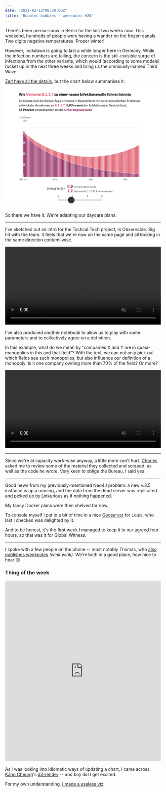 ```yaml
---
date: "2021-02-12T00:00:00Z"
title: 'Bubbles bubbles - weeknotes #20'
---
```

There's been perma-snow in Berlin for the last two weeks now. This weekend, hundreds of people were having a wander on the frozen canals. Two digits negative temperatures. Proper winter!

However, lockdown is going to last a while longer here in Germany. While the infection numbers are falling, the concern is the still-invisible surge of infections from the other variants, which would (according to some models) rocket up in the next three weeks and bring us the omniously-named Third Wave.

[Zeit have all the details](https://www.zeit.de/wissen/gesundheit/2021-02/corona-varianten-verbreitung-deutschland-mutationen-virus-datenlage/komplettansicht), but the chart below summarises it:

![Screenshot of Zeit Covid model](assets/zeit-infection-rate.png)

So there we have it. We're adapting our daycare plans.

---

I've sketched out an intro for the Tactical Tech project, in Observable. Big hit with the team. It feels that we're now on the same page and all looking in the same direction content-wise.

<video autoplay="" loop="" muted="" playsinline="" class="video-background" style="width:100%">
  <source src="assets/tactech-intro.mp4" type="video/mp4">
</video>

I've also produced another notebook to allow us to play with some parameters and to collectively agree on a definition.

In this example, what do we mean by "companies X and Y are in quasi-monopolies in this and that field"? With the tool, we can not only pick out which fields see such monopolies, but also influence our definition of a monopoly. Is it one company owning more than 70% of the field? Or more?
  
<video autoplay="" loop="" muted="" playsinline="" class="video-background" style="width:100%">
  <source src="assets/tactech-notebook.mp4" type="video/mp4">
</video>

---

Since we're at capacity work-wise anyway, a little more can't hurt. [Charles](https://twitter.com/cboutaud) asked me to review some of the material they collected and scraped, as well as the code he wrote. Very keen to oblige the Bureau, I said yes.

---

Good news from my previously-mentioned Neo4J problem: a new v.3.5 instance is up a running, and the data from the dead server was replicated... and picked up by Linkurious as if nothing happened.

My fancy Docker plans were then shelved for now.

To console myself I put in a bit of time in a nice [Geoserver](http://geoserver.org/) for Louis, who last I checked was delighted by it.

And to be honest, it's the first week I managed to keep it to our agreed four hours, so that was it for Global Witness.

---

I spoke with a few people on the phone -- most notably Thomas, who [also publishes weeknotes](https://détour.studio/) _(wink wink)_. We're both in a good place, how nice to hear 😊


### Thing of the week

<iframe width="100%" height="584" frameborder="0"
  src="https://observablehq.com/embed/@basilesimon/hello-d3-render-a-declarative-wrapper-around-d3s-update-pat?cells=chart"></iframe>

As I was looking into idiomatic ways of updating a chart, I came across [Kaho Cheung](https://github.com/unkleho)'s [d3-render](https://github.com/unkleho/d3-render) -- and boy did I get excited.

For my own understanding, [I made a useless viz](https://blog.basilesimon.fr/2021/02/11/hello-d3-render/).
